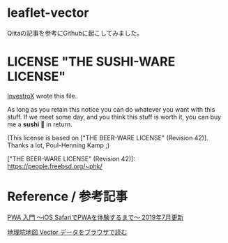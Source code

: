 # leaflet-vector
Qiitaの記事を参考にGithubに起こしてみました。

# LICENSE "THE SUSHI-WARE LICENSE"

[InvestroX](https://twitter.com/lnvestorX) wrote this file.

As long as you retain this notice you can do whatever you want
with this stuff. If we meet some day, and you think this stuff
is worth it, you can buy me a **sushi 🍣** in return.

(This license is based on ["THE BEER-WARE LICENSE" (Revision 42)].
 Thanks a lot, Poul-Henning Kamp ;)

​["THE BEER-WARE LICENSE" (Revision 42)]: https://people.freebsd.org/~phk/

# Reference / 参考記事
[PWA 入門 〜iOS SafariでPWAを体験するまで〜 2019年7月更新](https://qiita.com/umamichi/items/0e2b4b1c578e7335ba20)

[地理院地図 Vector データをブラウザで読む](https://qiita.com/wakufactory/items/e52ed58ef432390a6dd2)
